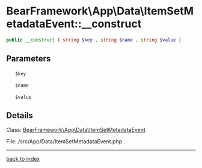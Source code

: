 # BearFramework\App\Data\ItemSetMetadataEvent::__construct

```php
public __construct ( string $key , string $name , string $value )
```

## Parameters

&nbsp;&nbsp;&nbsp;&nbsp;&nbsp;&nbsp;`$key`

&nbsp;&nbsp;&nbsp;&nbsp;&nbsp;&nbsp;`$name`

&nbsp;&nbsp;&nbsp;&nbsp;&nbsp;&nbsp;`$value`

## Details

Class: [BearFramework\App\Data\ItemSetMetadataEvent](bearframework.app.data.itemsetmetadataevent.class.md)

File: /src/App/Data/ItemSetMetadataEvent.php

---

[back to index](index.md)

